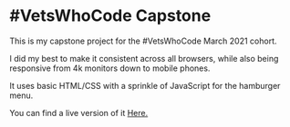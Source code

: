 # #VetsWhoCode Capstone

This is my capstone project for the #VetsWhoCode March 2021 cohort.

I did my best to make it consistent across all browsers, while also being responsive from 4k monitors down to mobile phones.

It uses basic HTML/CSS with a sprinkle of JavaScript for the hamburger menu.

You can find a live version of it [Here.](https://slamoureux.github.io/vwc-capstone/)